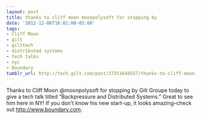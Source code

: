 ```yaml
---
layout: post
title: thanks to cliff moon moonpolysoft for stopping by
date: '2012-12-06T16:01:00-05:00'
tags:
- Cliff Moon
- gilt
- gilttech
- distributed systems
- tech talks
- nyc
- Boundary
tumblr_url: http://tech.gilt.com/post/37351648557/thanks-to-cliff-moon-moonpolysoft-for-stopping-by
---
```

Thanks to Cliff Moon @moonpolysoft for stopping by Gilt Groupe today to give a tech talk titled “Backpressure and Distributed Systems.” Great to see him here in NY! If you don’t know his new start-up, it looks amazing–check out http://www.boundary.com.
